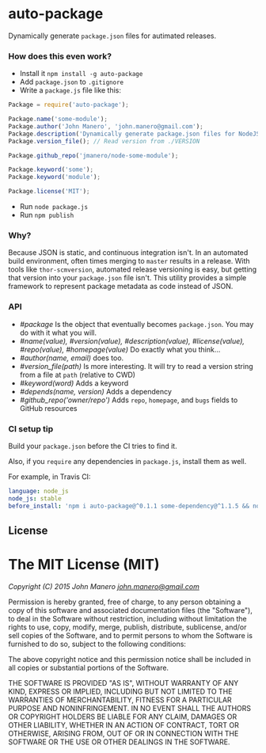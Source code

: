 auto-package
============
Dynamically generate `package.json` files for autimated releases.

### How does this even work?
* Install it `npm install -g auto-package`
* Add `package.json` to `.gitignore`
* Write a `package.js` file like this:

```js
Package = require('auto-package');

Package.name('some-module');
Package.author('John Manero', 'john.manero@gmail.com');
Package.description('Dynamically generate package.json files for NodeJS modules');
Package.version_file(); // Read version from ./VERSION

Package.github_repo('jmanero/node-some-module');

Package.keyword('some');
Package.keyword('module');

Package.license('MIT');
```

* Run `node package.js`
* Run `npm publish`

### Why?
Because JSON is static, and continuous integration isn't. In an automated build environment, often times merging to `master` results in a release. With tools like `thor-scmversion`, automated release versioning is easy, but getting that version into your `package.json` file isn't. This utility provides a simple framework to represent package metadata as code instead of JSON.

### API
* _#package_ Is the object that eventually becomes `package.json`. You may do with it what you will.
* _#name(value), #version(value), #description(value), #license(value), #repo(value), #homepage(value)_ Do exactly what you think...
* _#author(name, email)_ does too.
* _#version_file(path)_ Is more interesting. It will try to read a version string from a file at `path` (relative to CWD)
* _#keyword(word)_ Adds a keyword
* _#depends(name, version)_ Adds a dependency
* _#github_repo('owner/repo')_ Adds `repo`, `homepage`, and `bugs` fields to GitHub resources

### CI setup tip
Build your `package.json` before the CI tries to find it.

Also, if you `require` any dependencies in `package.js`, install them as well.

For example, in Travis CI:

```yml
language: node_js
node_js: stable
before_install: 'npm i auto-package@^0.1.1 some-dependency@^1.1.5 && node package.js'
```

## License
The MIT License (MIT)
=====================
_Copyright (C) 2015 John Manero <john.manero@gmail.com>_

Permission is hereby granted, free of charge, to any person obtaining a copy
of this software and associated documentation files (the "Software"), to deal
in the Software without restriction, including without limitation the rights
to use, copy, modify, merge, publish, distribute, sublicense, and/or sell
copies of the Software, and to permit persons to whom the Software is
furnished to do so, subject to the following conditions:

The above copyright notice and this permission notice shall be included in
all copies or substantial portions of the Software.

THE SOFTWARE IS PROVIDED "AS IS", WITHOUT WARRANTY OF ANY KIND, EXPRESS OR
IMPLIED, INCLUDING BUT NOT LIMITED TO THE WARRANTIES OF MERCHANTABILITY,
FITNESS FOR A PARTICULAR PURPOSE AND NONINFRINGEMENT. IN NO EVENT SHALL THE
AUTHORS OR COPYRIGHT HOLDERS BE LIABLE FOR ANY CLAIM, DAMAGES OR OTHER
LIABILITY, WHETHER IN AN ACTION OF CONTRACT, TORT OR OTHERWISE, ARISING FROM,
OUT OF OR IN CONNECTION WITH THE SOFTWARE OR THE USE OR OTHER DEALINGS IN
THE SOFTWARE.
